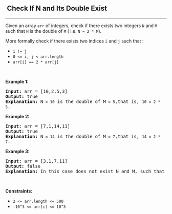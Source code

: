 <h2>  Check If N and Its Double Exist</h2><hr><div style="user-select: auto;"><p style="user-select: auto;">Given an array <code style="user-select: auto;">arr</code> of integers, check if there exists two integers <code style="user-select: auto;">N</code> and <code style="user-select: auto;">M</code> such that <code style="user-select: auto;">N</code> is the double of <code style="user-select: auto;">M</code> ( i.e. <code style="user-select: auto;">N = 2 * M</code>).</p>

<p style="user-select: auto;">More formally check if there exists&nbsp;two indices <code style="user-select: auto;">i</code> and <code style="user-select: auto;">j</code> such that :</p>

<ul style="user-select: auto;">
	<li style="user-select: auto;"><code style="user-select: auto;">i != j</code></li>
	<li style="user-select: auto;"><code style="user-select: auto;">0 &lt;= i, j &lt; arr.length</code></li>
	<li style="user-select: auto;"><code style="user-select: auto;">arr[i] == 2 * arr[j]</code></li>
</ul>

<p style="user-select: auto;">&nbsp;</p>
<p style="user-select: auto;"><strong style="user-select: auto;">Example 1:</strong></p>

<pre style="user-select: auto;"><strong style="user-select: auto;">Input:</strong> arr = [10,2,5,3]
<strong style="user-select: auto;">Output:</strong> true
<strong style="user-select: auto;">Explanation:</strong> N<code style="user-select: auto;"> = 10</code> is the double of M<code style="user-select: auto;"> = 5</code>,that is, <code style="user-select: auto;">10 = 2 * 5</code>.
</pre>

<p style="user-select: auto;"><strong style="user-select: auto;">Example 2:</strong></p>

<pre style="user-select: auto;"><strong style="user-select: auto;">Input:</strong> arr = [7,1,14,11]
<strong style="user-select: auto;">Output:</strong> true
<strong style="user-select: auto;">Explanation:</strong> N<code style="user-select: auto;"> = 14</code> is the double of M<code style="user-select: auto;"> = 7</code>,that is, <code style="user-select: auto;">14 = 2 * 7</code>.
</pre>

<p style="user-select: auto;"><strong style="user-select: auto;">Example 3:</strong></p>

<pre style="user-select: auto;"><strong style="user-select: auto;">Input:</strong> arr = [3,1,7,11]
<strong style="user-select: auto;">Output:</strong> false
<strong style="user-select: auto;">Explanation:</strong> In this case does not exist N and M, such that N = 2 * M.
</pre>

<p style="user-select: auto;">&nbsp;</p>
<p style="user-select: auto;"><strong style="user-select: auto;">Constraints:</strong></p>

<ul style="user-select: auto;">
	<li style="user-select: auto;"><code style="user-select: auto;">2 &lt;= arr.length &lt;= 500</code></li>
	<li style="user-select: auto;"><code style="user-select: auto;">-10^3 &lt;= arr[i] &lt;= 10^3</code></li>
</ul>
</div>